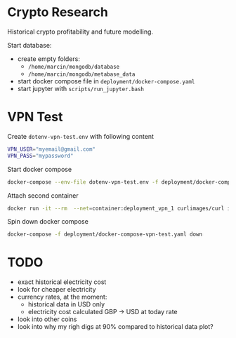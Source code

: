 # Crypto Research

Historical crypto profitability and future modelling.

Start database:
* create empty folders:
  * `/home/marcin/mongodb/database`
  * `/home/marcin/mongodb/metabase_data`
* start docker compose file in `deployment/docker-compose.yaml`
* start jupyter with `scripts/run_jupyter.bash`

# VPN Test

Create `dotenv-vpn-test.env` with following content

```bash
VPN_USER="myemail@gmail.com"
VPN_PASS="mypassword"
```

Start docker compose

```bash
docker-compose --env-file dotenv-vpn-test.env -f deployment/docker-compose-vpn-test.yaml up
```

Attach second container

```bash
docker run -it --rm  --net=container:deployment_vpn_1 curlimages/curl ipinfo.io
```

Spin down docker compose

```bash
docker-compose -f deployment/docker-compose-vpn-test.yaml down
```

# TODO

* exact historical electricity cost
* look for cheaper electricity
* currency rates, at the moment:
  * historical data in USD only
  * electricity cost calculated GBP -> USD at today rate
* look into other coins
* look into why my righ digs at 90% compared to historical data plot?
